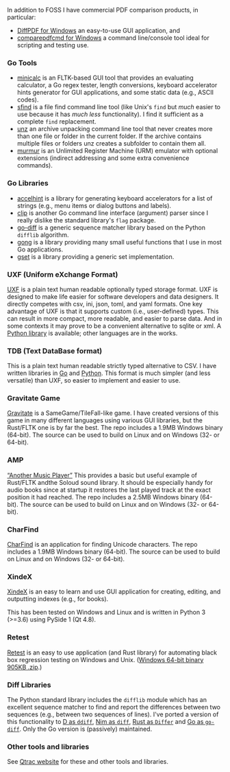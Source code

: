 In addition to FOSS I have commercial PDF comparison products, in particular:
- [DiffPDF for Windows](https://www.qtrac.eu/diffpdf.html) an easy-to-use GUI application, and
- [comparepdfcmd for Windows](https://www.qtrac.eu/comparepdfcmd.html) a command line/console tool ideal for scripting and testing use.

### Go Tools

- [minicalc](https://github.com/mark-summerfield/minicalc) is an FLTK-based GUI tool that provides an evaluating calculator, a Go regex tester, length conversions, keyboard accelerator hints generator for GUI applications, and some static data (e.g., ASCII codes).
- [sfind](https://github.com/mark-summerfield/sfind) is a file find command line tool (like Unix's `find` but _much_ easier to use because it has _much less_ functionality). I find it sufficient as a complete `find` replacement.
- [unz](https://github.com/mark-summerfield/unz) an archive unpacking command line tool that never creates more than one file or folder in the current folder. If the archive contains multiple files or folders unz creates a subfolder to contain them all.
- [murmur](https://github.com/mark-summerfield/murmur) is an Unlimited Register Machine (URM) emulator with optional extensions (indirect addressing and some extra convenience commands).

### Go Libraries

- [accelhint](https://github.com/mark-summerfield/accelhint) is a library for generating keyboard accelerators for a list of strings (e.g., menu items or dialog buttons and labels).
- [clip](https://github.com/mark-summerfield/clip) is another Go command line interface (argument) parser since I really dislike the standard library's `flag` package.
- [go-diff](https://github.com/mark-summerfield/go-diff) is a generic sequence matcher library based on the Python `difflib` algorithm.
- [gong](https://github.com/mark-summerfield/gong) is a library providing many small useful functions that I use in most Go applications.
- [gset](https://github.com/mark-summerfield/gset) is a library providing a generic set implementation.

### UXF (Uniform eXchange Format)

[UXF](https://github.com/mark-summerfield/uxf) is a plain text human readable optionally typed storage format. UXF is designed to make life easier for software developers and data designers. It directly competes with csv, ini, json, toml, and yaml formats. One key advantage of UXF is that it supports custom (i.e., user-defined) types. This can result in more compact, more readable, and easier to parse data. And in some contexts it may prove to be a convenient alternative to sqlite or xml. A <a
href="https://github.com/mark-summerfield/uxf/blob/main/py/README.md">Python
library</a> is available; other languages are in the works.

### TDB (Text DataBase format)

This is a plain text human readable strictly typed alternative to CSV. I have written libraries in
[Go](https://github.com/mark-summerfield/tdb-go) and [Python](https://github.com/mark-summerfield/tdb-py). This format is much simpler (and less versatile) than UXF, so easier to implement and easier to use.

### Gravitate Game

[Gravitate](https://github.com/mark-summerfield/gravitate-rs) is a SameGame/TileFall-like game.
I have created versions of this game in many different languages using various GUI libraries, but the Rust/FLTK one is by far the best.
The repo includes a 1.9MB Windows binary (64-bit).
The source can be used to build on Linux and on Windows (32- or 64-bit).

### AMP 
[“Another Music Player”](https://github.com/mark-summerfield/amp-rs)
This provides a basic but useful example of Rust/FLTK andthe Soloud sound library.
It should be especially handy for audio books since at startup it restores
the last played track at the exact position it had reached.
The repo includes a 2.5MB Windows binary (64-bit).
The source can be used to build on Linux and on Windows (32- or 64-bit).

### CharFind
[CharFind](https://github.com/mark-summerfield/charfind) is an application for finding Unicode characters.
The repo includes a 1.9MB Windows binary (64-bit).
The source can be used to build on Linux and on Windows (32- or 64-bit).

### XindeX

[XindeX](https://github.com/mark-summerfield/xindex) is an easy to learn and use GUI application for creating, editing, and outputting indexes (e.g., for books).

This has been tested on Windows and Linux and is written in Python 3 (>=3.6) using PySide 1 (Qt 4.8).

### Retest

[Retest](https://www.qtrac.eu/retest.html) is an easy to use application (and Rust library) for automating black box regression testing on Windows and Unix.
([Windows 64-bit binary 905KB .zip](https://www.qtrac.eu/retest-4.0.6.zip).)

### Diff Libraries

The Python standard library includes the `difflib` module which has an excellent sequence matcher to find and report the differences between two sequences (e.g., between two sequences of lines). I've ported a version of this functionality to
[D as `ddiff`](https://github.com/mark-summerfield/ddiff),
[Nim as `diff`](https://github.com/mark-summerfield/diff),
[Rust as `Differ`](https://github.com/mark-summerfield/differ) and
[Go as `go-diff`](https://github.com/mark-summerfield/go-diff). Only the Go version is (passively) maintained.

### Other tools and libraries

See [Qtrac website](https://www.qtrac.eu/sitemap.html) for these and other tools and libraries.
